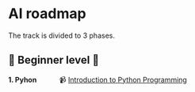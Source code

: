 # AI roadmap

The track is divided to 3 phases.

## :beginner: Beginner level :beginner:

**1. Pyhon**
&emsp;&emsp;&emsp;:video_camera: [Introduction to Python Programming](https://www.udacity.com/course/introduction-to-python--ud1110)


